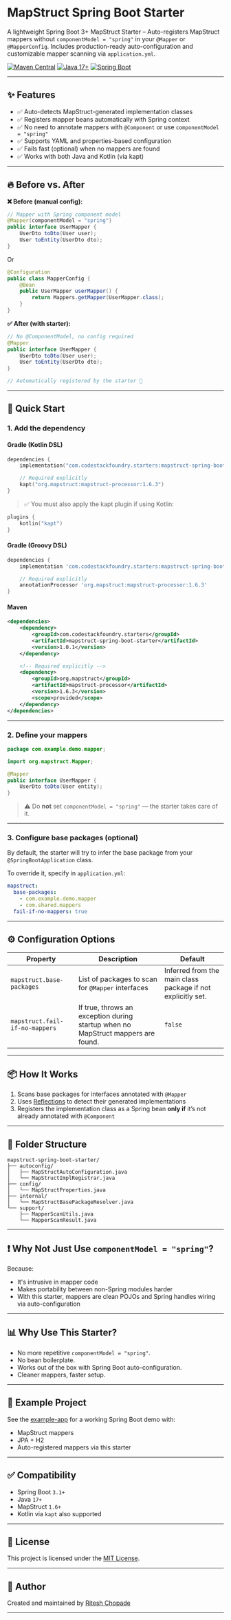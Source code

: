# MapStruct Spring Boot Starter

A lightweight Spring Boot 3+ MapStruct Starter – Auto-registers MapStruct mappers without `componentModel = "spring"` in your `@Mapper` or `@MapperConfig`. Includes production-ready auto-configuration and customizable mapper scanning via `application.yml`.

[![Maven Central](https://img.shields.io/maven-central/v/com.codestackfoundry.starters/mapstruct-spring-boot-starter)](https://central.sonatype.com/artifact/com.codestackfoundry.starters/mapstruct-spring-boot-starter)
[![Java 17+](https://img.shields.io/badge/java-17+-blue.svg)](https://openjdk.org/projects/jdk/17/)
[![Spring Boot](https://img.shields.io/badge/Spring%20Boot-3.x-brightgreen.svg)](https://spring.io/projects/spring-boot)

---

## ✨ Features

- ✅ Auto-detects MapStruct-generated implementation classes
- ✅ Registers mapper beans automatically with Spring context
- ✅ No need to annotate mappers with `@Component` or use `componentModel = "spring"`
- ✅ Supports YAML and properties-based configuration
- ✅ Fails fast (optional) when no mappers are found
- ✅ Works with both Java and Kotlin (via kapt)

---

## 🔥 Before vs. After

**❌ Before (manual config):**
```java
// Mapper with Spring component model
@Mapper(componentModel = "spring")
public interface UserMapper {
    UserDto toDto(User user);
    User toEntity(UserDto dto);
}
```
Or
```java
@Configuration
public class MapperConfig {
    @Bean
    public UserMapper userMapper() {
        return Mappers.getMapper(UserMapper.class);
    }
}
```

**✅ After (with starter):**
```java
// No @ComponentModel, no config required
@Mapper
public interface UserMapper {
    UserDto toDto(User user);
    User toEntity(UserDto dto);
}

// Automatically registered by the starter 🎉
```

---

## 🚀 Quick Start

### 1. Add the dependency

#### Gradle (Kotlin DSL)

```kotlin
dependencies {
    implementation("com.codestackfoundry.starters:mapstruct-spring-boot-starter:1.0.1")

    // Required explicitly
    kapt("org.mapstruct:mapstruct-processor:1.6.3")
}
```

> ✅ You must also apply the kapt plugin if using Kotlin:
```kotlin
plugins {
    kotlin("kapt")
}
```

#### Gradle (Groovy DSL)

```groovy
dependencies {
    implementation 'com.codestackfoundry.starters:mapstruct-spring-boot-starter:1.0.1'

    // Required explicitly
    annotationProcessor 'org.mapstruct:mapstruct-processor:1.6.3'
}
```

#### Maven

```xml
<dependencies>
    <dependency>
        <groupId>com.codestackfoundry.starters</groupId>
        <artifactId>mapstruct-spring-boot-starter</artifactId>
        <version>1.0.1</version>
    </dependency>

    <!-- Required explicitly -->
    <dependency>
        <groupId>org.mapstruct</groupId>
        <artifactId>mapstruct-processor</artifactId>
        <version>1.6.3</version>
        <scope>provided</scope>
    </dependency>
</dependencies>
```

---

### 2. Define your mappers

```java
package com.example.demo.mapper;

import org.mapstruct.Mapper;

@Mapper
public interface UserMapper {
    UserDto toDto(User entity);
}
```

> ⚠️ Do **not** set `componentModel = "spring"` — the starter takes care of it.

---

### 3. Configure base packages (optional)

By default, the starter will try to infer the base package from your `@SpringBootApplication` class.

To override it, specify in `application.yml`:

```yaml
mapstruct:
  base-packages:
    - com.example.demo.mapper
    - com.shared.mappers
  fail-if-no-mappers: true
```

---

## ⚙️ Configuration Options

| Property                     | Description                                                                      | Default                      |
|-----------------------------|----------------------------------------------------------------------------------|------------------------------|
| `mapstruct.base-packages`   | List of packages to scan for `@Mapper` interfaces                                | Inferred from the main class package if not explicitly set.     |
| `mapstruct.fail-if-no-mappers` | If true, throws an exception during startup when no MapStruct mappers are found. | `false`                      |

---

## 📦 How It Works

1. Scans base packages for interfaces annotated with `@Mapper`
2. Uses [Reflections](https://github.com/ronmamo/reflections) to detect their generated implementations
3. Registers the implementation class as a Spring bean **only if** it’s not already annotated with `@Component`

---

## 📁 Folder Structure

```
mapstruct-spring-boot-starter/
├── autoconfig/
│   ├── MapStructAutoConfiguration.java
│   └── MapStructImplRegistrar.java
├── config/
│   └── MapStructProperties.java
├── internal/
│   └── MapStructBasePackageResolver.java
└── support/
    ├── MapperScanUtils.java
    └── MapperScanResult.java
```

---

## ❗ Why Not Just Use `componentModel = "spring"`?

Because:
- It's intrusive in mapper code
- Makes portability between non-Spring modules harder
- With this starter, mappers are clean POJOs and Spring handles wiring via auto-configuration

---

## 📊 Why Use This Starter?

- No more repetitive `componentModel = "spring"`.
- No bean boilerplate.
- Works out of the box with Spring Boot auto-configuration.
- Cleaner mappers, faster setup.

---

## 🧪 Example Project

See the [example-app](./example-app/) for a working Spring Boot demo with:
- MapStruct mappers
- JPA + H2
- Auto-registered mappers via this starter

---

## ✅ Compatibility

- Spring Boot `3.1+`
- Java `17+`
- MapStruct `1.6+`
- Kotlin via `kapt` also supported

---

## 📄 License

This project is licensed under the [MIT License](LICENSE).

---

## 👤 Author

Created and maintained by [Ritesh Chopade](https://github.com/codeswithritesh)

---